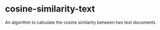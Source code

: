 # cosine-similarity-text
An algorithm to calculate the cosine similarity between two text documents
